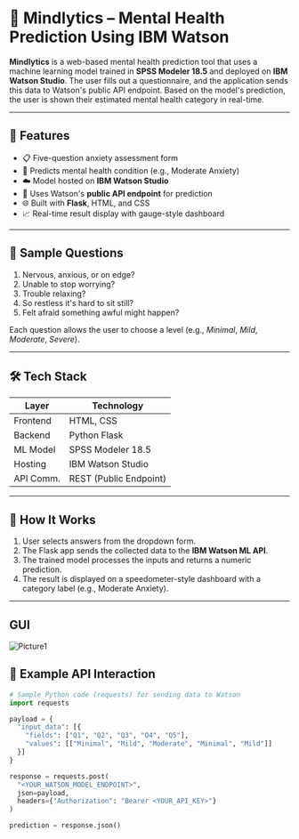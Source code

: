  # 🧠 Mindlytics – Mental Health Prediction Using IBM Watson

**Mindlytics** is a web-based mental health prediction tool that uses a machine learning model trained in **SPSS Modeler 18.5** and deployed on **IBM Watson Studio**. The user fills out a questionnaire, and the application sends this data to Watson's public API endpoint. Based on the model's prediction, the user is shown their estimated mental health category in real-time.

---

## 🌟 Features

- 📋 Five-question anxiety assessment form
- 🤖 Predicts mental health condition (e.g., Moderate Anxiety)
- ☁️ Model hosted on **IBM Watson Studio**
- 🔗 Uses Watson's **public API endpoint** for prediction
- 🌐 Built with **Flask**, HTML, and CSS
- 📈 Real-time result display with gauge-style dashboard

---

## 🧠 Sample Questions

1. Nervous, anxious, or on edge?
2. Unable to stop worrying?
3. Trouble relaxing?
4. So restless it's hard to sit still?
5. Felt afraid something awful might happen?

Each question allows the user to choose a level (e.g., *Minimal*, *Mild*, *Moderate*, *Severe*).

---

## 🛠 Tech Stack

| Layer       | Technology              |
|------------|--------------------------|
| Frontend    | HTML, CSS               |
| Backend     | Python Flask            |
| ML Model    | SPSS Modeler 18.5       |
| Hosting     | IBM Watson Studio       |
| API Comm.   | REST (Public Endpoint)  |

---

## 🚀 How It Works

1. User selects answers from the dropdown form.
2. The Flask app sends the collected data to the **IBM Watson ML API**.
3. The trained model processes the inputs and returns a numeric prediction.
4. The result is displayed on a speedometer-style dashboard with a category label (e.g., Moderate Anxiety).

---
## GUI
![Picture1](https://github.com/user-attachments/assets/a3f305e5-6a25-4043-9662-0f96628ecac4)



## 🧪 Example API Interaction

```python
# Sample Python code (requests) for sending data to Watson
import requests

payload = {
  "input_data": [{
    "fields": ["Q1", "Q2", "Q3", "Q4", "Q5"],
    "values": [["Minimal", "Mild", "Moderate", "Minimal", "Mild"]]
  }]
}

response = requests.post(
  "<YOUR_WATSON_MODEL_ENDPOINT>",
  json=payload,
  headers={"Authorization": "Bearer <YOUR_API_KEY>"}
)

prediction = response.json()
